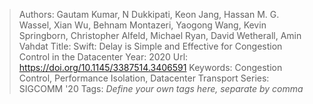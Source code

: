 > Authors: Gautam Kumar, N Dukkipati, Keon Jang, Hassan M. G. Wassel, Xian Wu, Behnam Montazeri, Yaogong Wang, Kevin Springborn, Christopher Alfeld, Michael Ryan, David Wetherall, Amin Vahdat
> Title: Swift: Delay is Simple and Effective for Congestion Control in the Datacenter
> Year: 2020
> Url: https://doi.org/10.1145/3387514.3406591
> Keywords: Congestion Control, Performance Isolation, Datacenter Transport
> Series: SIGCOMM '20
> Tags: *Define your own tags here, separate by comma*
